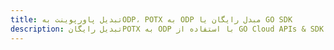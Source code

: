 ---title: تبدیل پاورپوینت بهODP، POTX به ODP مبدل رایگان یا GO SDKdescription: تبدیل رایگانPOTX به ODP با استفاده از GO Cloud APIs & SDK. همچنین اسناد Microsoft PowerPoint را در Cloud ایجاد، ویرایش و رندر کنید.---